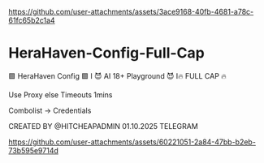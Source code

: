 
https://github.com/user-attachments/assets/3ace9168-40fb-4681-a78c-61fc65b2c1a4
# HeraHaven-Config-Full-Cap
🟪 HeraHaven Config 🟪 I 😈 AI 18+ Playground 😈 I🔥 FULL CAP 🔥 

Use Proxy else Timeouts 1mins

Combolist -> Credentials

CREATED BY @HITCHEAPADMIN 01.10.2025 TELEGRAM



https://github.com/user-attachments/assets/60221051-2a84-47bb-b2eb-73b595e9714d

